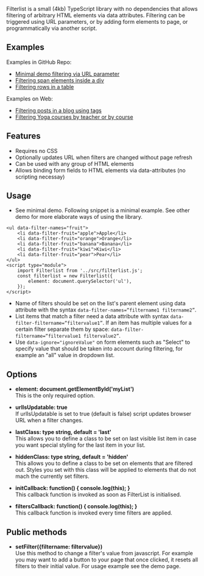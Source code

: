 Filterlist is a small (4kb) TypeScript library with no dependencies that allows filtering of arbitrary HTML elements via data attributes. Filtering can be triggered using URL parameters, or by adding form elements to page, or programmatically via another script.

## Examples
Examples in GitHub Repo:
- [Minimal demo filtering via URL parameter](https://smohadjer.github.io/filterlist/demo/minimal.html)
- [Filtering span elements inside a div](https://smohadjer.github.io/filterlist/demo/demo-list.html)
- [Filtering rows in a table](https://smohadjer.github.io/filterlist/demo/demo-table.html)

Examples on Web:
- [Filtering posts in a blog using tags](https://saeidmohadjer.com/blog)
- [Filtering Yoga courses by teacher or by course](https://yoga.solmazmohadjer.com/schedule.html)

## Features
- Requires no CSS
- Optionally updates URL when filters are changed without page refresh
- Can be used with any group of HTML elements
- Allows binding form fields to HTML elements via data-attributes (no scripting necessay)

## Usage
- See minimal demo. Following snippet is a minimal example. See other demo for more elaborate ways of using the library.
```
<ul data-filter-names="fruit">
	<li data-filter-fruit="apple">Apple</li>
	<li data-filter-fruit="orange">Orange</li>
	<li data-filter-fruit="banana">Banana</li>
	<li data-filter-fruit="kiwi">Kiwi</li>
	<li data-filter-fruit="pear">Pear</li>
</ul>
<script type="module">
	import Filterlist from '../src/filterlist.js';
	const filterlist = new Filterlist({
		element: document.querySelector('ul'),
	});
</script>
```
- Name of filters should be set on the list's parent element using data attribute with the syntax `data-filter-names=“filtername1 filtername2”`.
- List items that match a filter need a data attribute with syntax `data-filter-filtername=“filtervalue1”`. If an item has multiple values for a certain filter separate them by space: `data-filter-filtername=“filtervalue1 filtervalue2”`.
- Use `data-ignore="ignoreValue"` on form elements such as "Select" to specify value that should be taken into account during filtering, for example an "all" value in dropdown list.

## Options
- **element: document.getElementById('myList')**<br />
This is the only required option.

- **urlIsUpdatable: true**<br />
If urlIsUpdatable is set to true (default is false) script updates browser URL when a filter changes.

- **lastClass: type string, default = 'last'**<br />
This allows you to define a class to be set on last visible list item in case you want special styling for the last item in your list.

- **hiddenClass: type string, default = 'hidden'**<br />
This allows you to define a class to be set on elements that are filtered out. Styles you set with this class will be applied to elements that do not mach the currently set filters.

- **initCallback: function() { console.log(this); }**<br />
This callback function is invoked as soon as FilterList is initialised.

- **filtersCallback: function() { console.log(this); }**<br />
This callback function is invoked every time filters are applied.

## Public methods
- **setFilter({filtername: filtervalue})**<br />
Use this method to change a filter's value from javascript. For example you may want to add a button to your page that once clicked, it resets all filters to their initial value. For usage example see the demo page.
